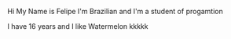 Hi My Name is Felipe
I'm Brazilian and I'm a student of progamtion

I have 16 years 
and I like Watermelon kkkkk
